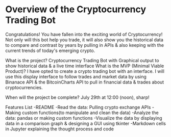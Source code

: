 
# Overview of the Cryptocurrency Trading Bot
Congratulations! You have fallen into the exciting world of Cryptocurrency! Not only will this bot help you trade, it will also show you the historical data to compare and contrast by years by pulling in APIs & also keeping with the current trends of today's emerging crypto. 

What is the project? Cryptocurrency Trading Bot with Graphical output to show historical data & a live time interface 
What is the MVP (Minimal Viable Product)? I have opted to create a crypto trading bot with an interface. I will use this display interface to follow trades and market data by using Binanace API & the BitcoinCharts API to pull in financial data & trades about cryptocurrencies.

When will the project be complete? July 29th at 12:00 (noon), sharp!

Features List
-README
-Read the data: Pulling crypto exchange APIs
-Making custom functions(to manipulate and clean the data)
-Analyze the data: pandas or making custom functions
-Visualize the data by displaying data in a comparison graph & designing a GUI using tkinter
-Markdown cells in Jupyter explaining the thought process and code
